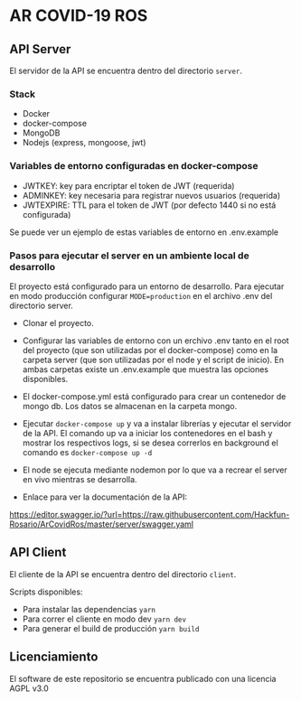 # AR COVID-19 ROS

## API Server
El servidor de la API se encuentra dentro del directorio `server`.

### Stack
* Docker
* docker-compose
* MongoDB
* Nodejs (express, mongoose, jwt)

### Variables de entorno configuradas en docker-compose
* JWTKEY: key para encriptar el token de JWT (requerida)
* ADMINKEY: key necesaria para registrar nuevos usuarios (requerida)
* JWTEXPIRE: TTL para el token de JWT (por defecto 1440 si no está configurada)

Se puede ver un ejemplo de estas variables de entorno en .env.example

### Pasos para ejecutar el server en un ambiente local de desarrollo

El proyecto está configurado para un entorno de desarrollo. Para ejecutar en modo producción configurar `MODE=production` en el archivo .env del directorio server. 

* Clonar el proyecto.
* Configurar las variables de entorno con un erchivo .env tanto en el root del proyecto (que son utilizadas por el docker-compose) como en la carpeta server (que son utilizadas por el node y el script de inicio). En ambas carpetas existe un .env.example que muestra las opciones disponibles.
* El docker-compose.yml está configurado para crear un contenedor de mongo db. Los datos se almacenan en la carpeta mongo.
* Ejecutar `docker-compose up` y va a instalar librerías y ejecutar el servidor de la API.
 El comando up va a iniciar los contenedores en el bash y mostrar los respectivos logs, si se desea correrlos en background el comando es `docker-compose up -d`
* El node se ejecuta mediante nodemon por lo que va a recrear el server en vivo mientras se desarrolla.

* Enlace para ver la documentación de la API:

https://editor.swagger.io/?url=https://raw.githubusercontent.com/Hackfun-Rosario/ArCovidRos/master/server/swagger.yaml

## API Client

El cliente de la API se encuentra dentro del directorio `client`.

Scripts disponibles:

* Para instalar las dependencias `yarn`
* Para correr el cliente en modo dev `yarn dev`
* Para generar el build de producción `yarn build`

## Licenciamiento 

El software de este repositorio se encuentra publicado con una licencia AGPL v3.0
